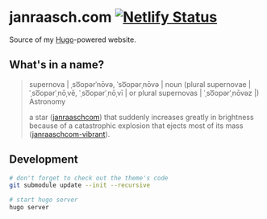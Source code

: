 # janraasch.com [![Netlify Status](https://api.netlify.com/api/v1/badges/23363270-8329-45cf-8f77-14d5544e0c26/deploy-status)](https://app.netlify.com/sites/lucid-leakey-72209b/deploys)

Source of my [Hugo](https://gohugo.io/)-powered website.

## What's in a name?
> supernova | ˌso͞opərˈnōvə, ˈso͞opərˌnōvə |
> noun (plural supernovae | ˈˌso͞opərˈˌnōˌvē, ˈˌso͞opərˈˌnōˌvī | or plural supernovas | ˈˌso͞opərˈˌnōvəz |) Astronomy
>
> a star ([janraaschcom](https://github.com/janraasch/janraaschcom)) that suddenly increases greatly in brightness because of a catastrophic explosion that ejects most of its mass ([janraaschcom-vibrant](https://github.com/janraasch/janraaschcom-vibrant)).

## Development

```bash
# don't forget to check out the theme's code
git submodule update --init --recursive

# start hugo server
hugo server
```
